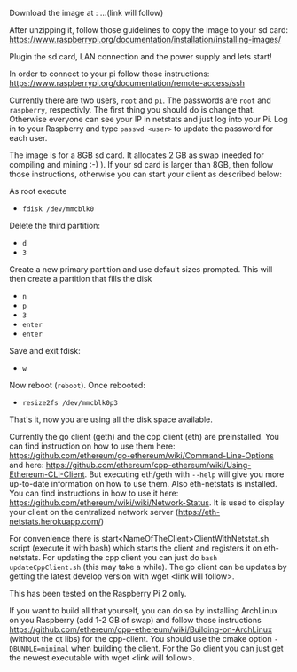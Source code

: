 Download the image at : ...(link will follow)

After unzipping it, follow those guidelines to copy the image to your sd card: https://www.raspberrypi.org/documentation/installation/installing-images/

Plugin the sd card, LAN connection and the power supply and lets start!

In order to connect to your pi follow those instructions: https://www.raspberrypi.org/documentation/remote-access/ssh

Currently there are two users, `root` and `pi`.
The passwords are `root` and `raspberry`, respectivly. The first thing you should do is change that. Otherwise everyone can see your IP in netstats and just log into your Pi.
Log in to your Raspberry and type `passwd <user>` to update the password for each user.

The image is for a 8GB sd card. It allocates 2 GB as swap (needed for compiling and mining :-) ). If your sd card is larger than 8GB, then follow those instructions, otherwise you can start your client as described below:

As root execute
* `fdisk /dev/mmcblk0`

Delete the third partition:
* `d`
* `3`

Create a new primary partition and use default sizes prompted. This will then create a partition that fills the disk
* `n`
* `p`
* `3`
* `enter`
* `enter`

Save and exit fdisk:
* `w`

Now reboot (`reboot`). Once rebooted: 
* `resize2fs /dev/mmcblk0p3`

That's it, now you are using all the disk space available.

Currently the go client (geth) and the cpp client (eth) are preinstalled. You can find instruction on how to use them here: https://github.com/ethereum/go-ethereum/wiki/Command-Line-Options and here: https://github.com/ethereum/cpp-ethereum/wiki/Using-Ethereum-CLI-Client. But executing eth/geth with `--help` will give you more up-to-date information on how to use them.
Also eth-netstats is installed. You can find instructions in how to use it here: https://github.com/ethereum/wiki/wiki/Network-Status.
It is used to display your client on the centralized network server (https://eth-netstats.herokuapp.com/)

For convenience there is start\<NameOfTheClient>ClientWithNetstat.sh script (execute it with bash) which starts the client and registers it on eth-netstats.
For updating the cpp client you can just do `bash updateCppClient.sh` (this may take a while). The go client can be updates by getting the latest develop version with wget \<link will follow>.

This has been tested on the Raspberry Pi 2 only.

If you want to build all that yourself, you can do so by installing ArchLinux on you Raspberry (add 1-2 GB of swap) and follow those instructions https://github.com/ethereum/cpp-ethereum/wiki/Building-on-ArchLinux (without the qt libs) for the cpp-client. You should use the cmake option `-DBUNDLE=minimal` when building the client.
For the Go client you can just get the newest executable with wget \<link will follow>.





